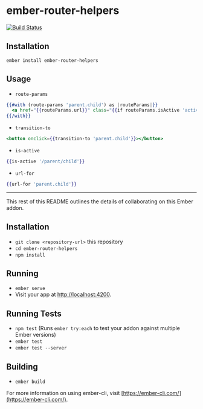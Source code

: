 # ember-router-helpers

[![Build Status](https://travis-ci.org/rwjblue/ember-router-helpers.svg?branch=master)](https://travis-ci.org/rwjblue/ember-router-helpers)

## Installation

```
ember install ember-router-helpers
```

## Usage

* `route-params`

```hbs
{{#with (route-params 'parent.child') as |routeParams|}}
  <a href="{{routeParams.url}}" class="{{if routeParams.isActive 'active' 'inactive'}}">Blah</a>
{{/with}}
```

* `transition-to`

```hbs
<button onclick={{transition-to 'parent.child'}}></button>
```

* `is-active`

```hbs
{{is-active '/parent/child'}}
```

* `url-for`
```hbs
{{url-for 'parent.child'}}
```

---------------------------------------


This rest of this README outlines the details of collaborating on this Ember addon.

## Installation

* `git clone <repository-url>` this repository
* `cd ember-router-helpers`
* `npm install`

## Running

* `ember serve`
* Visit your app at [http://localhost:4200](http://localhost:4200).

## Running Tests

* `npm test` (Runs `ember try:each` to test your addon against multiple Ember versions)
* `ember test`
* `ember test --server`

## Building

* `ember build`

For more information on using ember-cli, visit [https://ember-cli.com/](https://ember-cli.com/).
